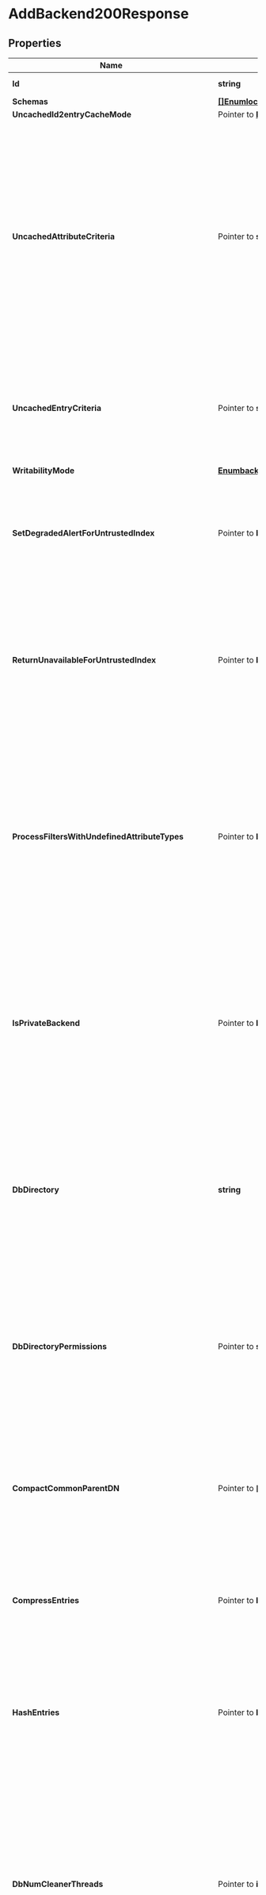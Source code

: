 # AddBackend200Response

## Properties

Name | Type | Description | Notes
------------ | ------------- | ------------- | -------------
**Id** | **string** | Name of the Backend | 
**Schemas** | [**[]EnumlocalDbBackendSchemaUrn**](EnumlocalDbBackendSchemaUrn.md) |  | 
**UncachedId2entryCacheMode** | Pointer to [**EnumbackendUncachedId2entryCacheModeProp**](EnumbackendUncachedId2entryCacheModeProp.md) |  | [optional] 
**UncachedAttributeCriteria** | Pointer to **string** | The criteria that will be used to identify attributes that should be written into the uncached-id2entry database rather than the id2entry database. This will only be used for entries in which the associated uncached-entry-criteria does not indicate that the entire entry should be uncached. | [optional] 
**UncachedEntryCriteria** | Pointer to **string** | The criteria that will be used to identify entries that should be written into the uncached-id2entry database rather than the id2entry database. | [optional] 
**WritabilityMode** | [**EnumbackendWritabilityModeProp**](EnumbackendWritabilityModeProp.md) |  | 
**SetDegradedAlertForUntrustedIndex** | Pointer to **bool** | Determines whether the Directory Server enters a DEGRADED state when this Local DB Backend has an index whose contents cannot be trusted. | [optional] 
**ReturnUnavailableForUntrustedIndex** | Pointer to **bool** | Determines whether the Directory Server returns UNAVAILABLE for any LDAP search operation in this Local DB Backend that would use an index whose contents cannot be trusted. | [optional] 
**ProcessFiltersWithUndefinedAttributeTypes** | Pointer to **bool** | Determines whether the Directory Server should continue filter processing for LDAP search operations in this Local DB Backend that includes a search filter with an attribute that is not defined in the schema. This will only apply if check-schema is enabled in the global configuration. | [optional] 
**IsPrivateBackend** | Pointer to **bool** | Indicates whether this backend should be considered a private backend in the server. Private backends are meant for storing server-internal information and should not be used for user or application data. | [optional] 
**DbDirectory** | **string** | Specifies the path to the filesystem directory that is used to hold the Berkeley DB Java Edition database files containing the data for this backend. The files for this backend are stored in a sub-directory named after the backend-id. | 
**DbDirectoryPermissions** | Pointer to **string** | Specifies the permissions that should be applied to the directory containing the backend database files and to directories and files created during backup or LDIF export of the backend. | [optional] 
**CompactCommonParentDN** | Pointer to **[]string** | Provides a DN of an entry that may be the parent for a large number of entries in the backend. This may be used to help increase the space efficiency when encoding entries for storage. | [optional] 
**CompressEntries** | Pointer to **bool** | Indicates whether the backend should attempt to compress entries before storing them in the database. | [optional] 
**HashEntries** | Pointer to **bool** | Indicates whether to calculate and store a message digest of the entry contents along with the entry data, in order to provide a means of verifying the integrity of the entry data. | [optional] 
**DbNumCleanerThreads** | Pointer to **int32** | Specifies the number of threads that the backend should maintain to keep the database log files at or near the desired utilization. A value of zero indicates that the number of cleaner threads should be automatically configured based on the number of available CPUs. | [optional] 
**DbCleanerMinUtilization** | Pointer to **int32** | Specifies the minimum percentage of \&quot;live\&quot; data that the database cleaner attempts to keep in database log files. | [optional] 
**DbEvictorCriticalPercentage** | Pointer to **int32** | Specifies the percentage over the configured maximum that the database cache is allowed to grow. It is recommended to set this value slightly above zero when the database is too large to fully cache in memory. In this case, a dedicated background evictor thread is used to perform evictions once the cache fills up reducing the possibility that server threads are blocked. | [optional] 
**DbCheckpointerWakeupInterval** | Pointer to **string** | Specifies the maximum length of time that should pass between checkpoints. | [optional] 
**DbBackgroundSyncInterval** | Pointer to **string** | Specifies the interval to use when performing background synchronous writes in the database environment in order to smooth overall write performance and increase data durability. A value of \&quot;0 s\&quot; will disable background synchronous writes. | [optional] 
**DbUseThreadLocalHandles** | Pointer to **bool** | Indicates whether to use thread-local database handles to reduce contention in the backend. | [optional] 
**DbLogFileMax** | Pointer to **string** | Specifies the maximum size for a database log file. | [optional] 
**DbLoggingLevel** | Pointer to **string** | Specifies the log level that should be used by the database when it is writing information into the je.info file. | [optional] 
**JeProperty** | Pointer to **[]string** | Specifies the database and environment properties for the Berkeley DB Java Edition database serving the data for this backend. | [optional] 
**DbCachePercent** | Pointer to **int32** | Specifies the percentage of JVM memory to allocate to the database cache. | [optional] 
**DefaultCacheMode** | Pointer to [**EnumbackendDefaultCacheModeProp**](EnumbackendDefaultCacheModeProp.md) |  | [optional] 
**Id2entryCacheMode** | Pointer to [**EnumbackendId2entryCacheModeProp**](EnumbackendId2entryCacheModeProp.md) |  | [optional] 
**Dn2idCacheMode** | Pointer to [**EnumbackendDn2idCacheModeProp**](EnumbackendDn2idCacheModeProp.md) |  | [optional] 
**Id2childrenCacheMode** | Pointer to [**EnumbackendId2childrenCacheModeProp**](EnumbackendId2childrenCacheModeProp.md) |  | [optional] 
**Id2subtreeCacheMode** | Pointer to [**EnumbackendId2subtreeCacheModeProp**](EnumbackendId2subtreeCacheModeProp.md) |  | [optional] 
**Dn2uriCacheMode** | Pointer to [**EnumbackendDn2uriCacheModeProp**](EnumbackendDn2uriCacheModeProp.md) |  | [optional] 
**PrimeMethod** | Pointer to [**[]EnumbackendPrimeMethodProp**](EnumbackendPrimeMethodProp.md) | Specifies the method that should be used to prime caches with data for this backend. | [optional] 
**PrimeThreadCount** | Pointer to **int32** | Specifies the number of threads to use when priming. At present, this applies only to the preload and cursor-across-indexes prime methods. | [optional] 
**PrimeTimeLimit** | Pointer to **string** | Specifies the maximum length of time that the backend prime should be allowed to run. A duration of zero seconds indicates that there should not be a time limit. | [optional] 
**PrimeAllIndexes** | Pointer to **bool** | Indicates whether to prime all indexes associated with this backend, or to only prime the specified set of indexes (as configured with the system-index-to-prime property for the system indexes, and the prime-index property in the attribute index definition for attribute indexes). | [optional] 
**SystemIndexToPrime** | Pointer to [**[]EnumbackendSystemIndexToPrimeProp**](EnumbackendSystemIndexToPrimeProp.md) | Specifies which system index(es) should be primed when the backend is initialized. | [optional] 
**SystemIndexToPrimeInternalNodesOnly** | Pointer to [**[]EnumbackendSystemIndexToPrimeInternalNodesOnlyProp**](EnumbackendSystemIndexToPrimeInternalNodesOnlyProp.md) | Specifies the system index(es) for which internal database nodes only (i.e., the database keys but not values) should be primed when the backend is initialized. | [optional] 
**BackgroundPrime** | Pointer to **bool** | Indicates whether to attempt to perform the prime using a background thread if possible. If background priming is enabled, then the Directory Server may be allowed to accept client connections and process requests while the prime is in progress. | [optional] 
**IndexEntryLimit** | Pointer to **int32** | Specifies the maximum number of entries that are allowed to match a given index key before that particular index key is no longer maintained. | [optional] 
**CompositeIndexEntryLimit** | Pointer to **int32** | Specifies the maximum number of entries that are allowed to match a given composite index key before that particular composite index key is no longer maintained. | [optional] 
**Id2childrenIndexEntryLimit** | Pointer to **int32** | Specifies the maximum number of entry IDs to maintain for each entry in the id2children system index (which keeps track of the immediate children for an entry, to assist in otherwise unindexed searches with a single-level scope). A value of 0 means there is no limit, however this could have a big impact on database size on disk and on server performance. | [optional] 
**Id2subtreeIndexEntryLimit** | Pointer to **int32** | Specifies the maximum number of entry IDs to maintain for each entry in the id2subtree system index (which keeps track of all descendants below an entry, to assist in otherwise unindexed searches with a whole-subtree or subordinate subtree scope). A value of 0 means there is no limit, however this could have a big impact on database size on disk and on server performance. | [optional] 
**ImportTempDirectory** | **string** | Specifies the location of the directory that is used to hold temporary information during the index post-processing phase of an LDIF import. | 
**ImportThreadCount** | Pointer to **int32** | Specifies the number of threads to use for concurrent processing during an LDIF import. | [optional] 
**ExportThreadCount** | Pointer to **int32** | Specifies the number of threads to use for concurrently retrieving and encoding entries during an LDIF export. | [optional] 
**DbImportCachePercent** | Pointer to **int32** | The percentage of JVM memory to allocate to the database cache during import operations. | [optional] 
**DbTxnWriteNoSync** | Pointer to **bool** | Indicates whether the database should synchronously flush data as it is written to disk. | [optional] 
**DeadlockRetryLimit** | Pointer to **int32** | Specifies the number of times that the server should retry an attempted operation in the backend if a deadlock results from two concurrent requests that interfere with each other in a conflicting manner. | [optional] 
**ExternalTxnDefaultBackendLockBehavior** | Pointer to [**EnumbackendExternalTxnDefaultBackendLockBehaviorProp**](EnumbackendExternalTxnDefaultBackendLockBehaviorProp.md) |  | [optional] 
**SingleWriterLockBehavior** | Pointer to [**EnumbackendSingleWriterLockBehaviorProp**](EnumbackendSingleWriterLockBehaviorProp.md) |  | [optional] 
**SubtreeDeleteSizeLimit** | Pointer to **int32** | Specifies the maximum number of entries that may be deleted from the backend when using the subtree delete control. | [optional] 
**NumRecentChanges** | Pointer to **int32** | Specifies the number of recent LDAP entry changes per replica for which the backend keeps a record to allow replication to recover in the event that the server is abruptly terminated. Increasing this value can lead to an increased peak server modification rate as well as increased replication throughput. | [optional] 
**OfflineProcessDatabaseOpenTimeout** | Pointer to **string** | Specifies a timeout duration which will be used for opening the database environment by an offline process, such as export-ldif. | [optional] 
**BackendID** | **string** | Specifies a name to identify the associated backend. | 
**Description** | Pointer to **string** | A description for this Backend | [optional] 
**Enabled** | **bool** | Indicates whether the backend is enabled in the server. | 
**BaseDN** | **[]string** | Specifies the base DN(s) for the data that the backend handles. | 
**SetDegradedAlertWhenDisabled** | Pointer to **bool** | Determines whether the Directory Server enters a DEGRADED state (and sends a corresponding alert) when this Backend is disabled. | [optional] 
**ReturnUnavailableWhenDisabled** | Pointer to **bool** | Determines whether any LDAP operation that would use this Backend is to return UNAVAILABLE when this Backend is disabled. | [optional] 
**NotificationManager** | Pointer to **string** | Specifies a notification manager for changes resulting from operations processed through this Backend | [optional] 
**Meta** | Pointer to [**MetaMeta**](MetaMeta.md) |  | [optional] 
**Urnpingidentityschemasconfigurationmessages20** | Pointer to [**MetaUrnPingidentitySchemasConfigurationMessages20**](MetaUrnPingidentitySchemasConfigurationMessages20.md) |  | [optional] 

## Methods

### NewAddBackend200Response

`func NewAddBackend200Response(id string, schemas []EnumlocalDbBackendSchemaUrn, writabilityMode EnumbackendWritabilityModeProp, dbDirectory string, importTempDirectory string, backendID string, enabled bool, baseDN []string, ) *AddBackend200Response`

NewAddBackend200Response instantiates a new AddBackend200Response object
This constructor will assign default values to properties that have it defined,
and makes sure properties required by API are set, but the set of arguments
will change when the set of required properties is changed

### NewAddBackend200ResponseWithDefaults

`func NewAddBackend200ResponseWithDefaults() *AddBackend200Response`

NewAddBackend200ResponseWithDefaults instantiates a new AddBackend200Response object
This constructor will only assign default values to properties that have it defined,
but it doesn't guarantee that properties required by API are set

### GetId

`func (o *AddBackend200Response) GetId() string`

GetId returns the Id field if non-nil, zero value otherwise.

### GetIdOk

`func (o *AddBackend200Response) GetIdOk() (*string, bool)`

GetIdOk returns a tuple with the Id field if it's non-nil, zero value otherwise
and a boolean to check if the value has been set.

### SetId

`func (o *AddBackend200Response) SetId(v string)`

SetId sets Id field to given value.


### GetSchemas

`func (o *AddBackend200Response) GetSchemas() []EnumlocalDbBackendSchemaUrn`

GetSchemas returns the Schemas field if non-nil, zero value otherwise.

### GetSchemasOk

`func (o *AddBackend200Response) GetSchemasOk() (*[]EnumlocalDbBackendSchemaUrn, bool)`

GetSchemasOk returns a tuple with the Schemas field if it's non-nil, zero value otherwise
and a boolean to check if the value has been set.

### SetSchemas

`func (o *AddBackend200Response) SetSchemas(v []EnumlocalDbBackendSchemaUrn)`

SetSchemas sets Schemas field to given value.


### GetUncachedId2entryCacheMode

`func (o *AddBackend200Response) GetUncachedId2entryCacheMode() EnumbackendUncachedId2entryCacheModeProp`

GetUncachedId2entryCacheMode returns the UncachedId2entryCacheMode field if non-nil, zero value otherwise.

### GetUncachedId2entryCacheModeOk

`func (o *AddBackend200Response) GetUncachedId2entryCacheModeOk() (*EnumbackendUncachedId2entryCacheModeProp, bool)`

GetUncachedId2entryCacheModeOk returns a tuple with the UncachedId2entryCacheMode field if it's non-nil, zero value otherwise
and a boolean to check if the value has been set.

### SetUncachedId2entryCacheMode

`func (o *AddBackend200Response) SetUncachedId2entryCacheMode(v EnumbackendUncachedId2entryCacheModeProp)`

SetUncachedId2entryCacheMode sets UncachedId2entryCacheMode field to given value.

### HasUncachedId2entryCacheMode

`func (o *AddBackend200Response) HasUncachedId2entryCacheMode() bool`

HasUncachedId2entryCacheMode returns a boolean if a field has been set.

### GetUncachedAttributeCriteria

`func (o *AddBackend200Response) GetUncachedAttributeCriteria() string`

GetUncachedAttributeCriteria returns the UncachedAttributeCriteria field if non-nil, zero value otherwise.

### GetUncachedAttributeCriteriaOk

`func (o *AddBackend200Response) GetUncachedAttributeCriteriaOk() (*string, bool)`

GetUncachedAttributeCriteriaOk returns a tuple with the UncachedAttributeCriteria field if it's non-nil, zero value otherwise
and a boolean to check if the value has been set.

### SetUncachedAttributeCriteria

`func (o *AddBackend200Response) SetUncachedAttributeCriteria(v string)`

SetUncachedAttributeCriteria sets UncachedAttributeCriteria field to given value.

### HasUncachedAttributeCriteria

`func (o *AddBackend200Response) HasUncachedAttributeCriteria() bool`

HasUncachedAttributeCriteria returns a boolean if a field has been set.

### GetUncachedEntryCriteria

`func (o *AddBackend200Response) GetUncachedEntryCriteria() string`

GetUncachedEntryCriteria returns the UncachedEntryCriteria field if non-nil, zero value otherwise.

### GetUncachedEntryCriteriaOk

`func (o *AddBackend200Response) GetUncachedEntryCriteriaOk() (*string, bool)`

GetUncachedEntryCriteriaOk returns a tuple with the UncachedEntryCriteria field if it's non-nil, zero value otherwise
and a boolean to check if the value has been set.

### SetUncachedEntryCriteria

`func (o *AddBackend200Response) SetUncachedEntryCriteria(v string)`

SetUncachedEntryCriteria sets UncachedEntryCriteria field to given value.

### HasUncachedEntryCriteria

`func (o *AddBackend200Response) HasUncachedEntryCriteria() bool`

HasUncachedEntryCriteria returns a boolean if a field has been set.

### GetWritabilityMode

`func (o *AddBackend200Response) GetWritabilityMode() EnumbackendWritabilityModeProp`

GetWritabilityMode returns the WritabilityMode field if non-nil, zero value otherwise.

### GetWritabilityModeOk

`func (o *AddBackend200Response) GetWritabilityModeOk() (*EnumbackendWritabilityModeProp, bool)`

GetWritabilityModeOk returns a tuple with the WritabilityMode field if it's non-nil, zero value otherwise
and a boolean to check if the value has been set.

### SetWritabilityMode

`func (o *AddBackend200Response) SetWritabilityMode(v EnumbackendWritabilityModeProp)`

SetWritabilityMode sets WritabilityMode field to given value.


### GetSetDegradedAlertForUntrustedIndex

`func (o *AddBackend200Response) GetSetDegradedAlertForUntrustedIndex() bool`

GetSetDegradedAlertForUntrustedIndex returns the SetDegradedAlertForUntrustedIndex field if non-nil, zero value otherwise.

### GetSetDegradedAlertForUntrustedIndexOk

`func (o *AddBackend200Response) GetSetDegradedAlertForUntrustedIndexOk() (*bool, bool)`

GetSetDegradedAlertForUntrustedIndexOk returns a tuple with the SetDegradedAlertForUntrustedIndex field if it's non-nil, zero value otherwise
and a boolean to check if the value has been set.

### SetSetDegradedAlertForUntrustedIndex

`func (o *AddBackend200Response) SetSetDegradedAlertForUntrustedIndex(v bool)`

SetSetDegradedAlertForUntrustedIndex sets SetDegradedAlertForUntrustedIndex field to given value.

### HasSetDegradedAlertForUntrustedIndex

`func (o *AddBackend200Response) HasSetDegradedAlertForUntrustedIndex() bool`

HasSetDegradedAlertForUntrustedIndex returns a boolean if a field has been set.

### GetReturnUnavailableForUntrustedIndex

`func (o *AddBackend200Response) GetReturnUnavailableForUntrustedIndex() bool`

GetReturnUnavailableForUntrustedIndex returns the ReturnUnavailableForUntrustedIndex field if non-nil, zero value otherwise.

### GetReturnUnavailableForUntrustedIndexOk

`func (o *AddBackend200Response) GetReturnUnavailableForUntrustedIndexOk() (*bool, bool)`

GetReturnUnavailableForUntrustedIndexOk returns a tuple with the ReturnUnavailableForUntrustedIndex field if it's non-nil, zero value otherwise
and a boolean to check if the value has been set.

### SetReturnUnavailableForUntrustedIndex

`func (o *AddBackend200Response) SetReturnUnavailableForUntrustedIndex(v bool)`

SetReturnUnavailableForUntrustedIndex sets ReturnUnavailableForUntrustedIndex field to given value.

### HasReturnUnavailableForUntrustedIndex

`func (o *AddBackend200Response) HasReturnUnavailableForUntrustedIndex() bool`

HasReturnUnavailableForUntrustedIndex returns a boolean if a field has been set.

### GetProcessFiltersWithUndefinedAttributeTypes

`func (o *AddBackend200Response) GetProcessFiltersWithUndefinedAttributeTypes() bool`

GetProcessFiltersWithUndefinedAttributeTypes returns the ProcessFiltersWithUndefinedAttributeTypes field if non-nil, zero value otherwise.

### GetProcessFiltersWithUndefinedAttributeTypesOk

`func (o *AddBackend200Response) GetProcessFiltersWithUndefinedAttributeTypesOk() (*bool, bool)`

GetProcessFiltersWithUndefinedAttributeTypesOk returns a tuple with the ProcessFiltersWithUndefinedAttributeTypes field if it's non-nil, zero value otherwise
and a boolean to check if the value has been set.

### SetProcessFiltersWithUndefinedAttributeTypes

`func (o *AddBackend200Response) SetProcessFiltersWithUndefinedAttributeTypes(v bool)`

SetProcessFiltersWithUndefinedAttributeTypes sets ProcessFiltersWithUndefinedAttributeTypes field to given value.

### HasProcessFiltersWithUndefinedAttributeTypes

`func (o *AddBackend200Response) HasProcessFiltersWithUndefinedAttributeTypes() bool`

HasProcessFiltersWithUndefinedAttributeTypes returns a boolean if a field has been set.

### GetIsPrivateBackend

`func (o *AddBackend200Response) GetIsPrivateBackend() bool`

GetIsPrivateBackend returns the IsPrivateBackend field if non-nil, zero value otherwise.

### GetIsPrivateBackendOk

`func (o *AddBackend200Response) GetIsPrivateBackendOk() (*bool, bool)`

GetIsPrivateBackendOk returns a tuple with the IsPrivateBackend field if it's non-nil, zero value otherwise
and a boolean to check if the value has been set.

### SetIsPrivateBackend

`func (o *AddBackend200Response) SetIsPrivateBackend(v bool)`

SetIsPrivateBackend sets IsPrivateBackend field to given value.

### HasIsPrivateBackend

`func (o *AddBackend200Response) HasIsPrivateBackend() bool`

HasIsPrivateBackend returns a boolean if a field has been set.

### GetDbDirectory

`func (o *AddBackend200Response) GetDbDirectory() string`

GetDbDirectory returns the DbDirectory field if non-nil, zero value otherwise.

### GetDbDirectoryOk

`func (o *AddBackend200Response) GetDbDirectoryOk() (*string, bool)`

GetDbDirectoryOk returns a tuple with the DbDirectory field if it's non-nil, zero value otherwise
and a boolean to check if the value has been set.

### SetDbDirectory

`func (o *AddBackend200Response) SetDbDirectory(v string)`

SetDbDirectory sets DbDirectory field to given value.


### GetDbDirectoryPermissions

`func (o *AddBackend200Response) GetDbDirectoryPermissions() string`

GetDbDirectoryPermissions returns the DbDirectoryPermissions field if non-nil, zero value otherwise.

### GetDbDirectoryPermissionsOk

`func (o *AddBackend200Response) GetDbDirectoryPermissionsOk() (*string, bool)`

GetDbDirectoryPermissionsOk returns a tuple with the DbDirectoryPermissions field if it's non-nil, zero value otherwise
and a boolean to check if the value has been set.

### SetDbDirectoryPermissions

`func (o *AddBackend200Response) SetDbDirectoryPermissions(v string)`

SetDbDirectoryPermissions sets DbDirectoryPermissions field to given value.

### HasDbDirectoryPermissions

`func (o *AddBackend200Response) HasDbDirectoryPermissions() bool`

HasDbDirectoryPermissions returns a boolean if a field has been set.

### GetCompactCommonParentDN

`func (o *AddBackend200Response) GetCompactCommonParentDN() []string`

GetCompactCommonParentDN returns the CompactCommonParentDN field if non-nil, zero value otherwise.

### GetCompactCommonParentDNOk

`func (o *AddBackend200Response) GetCompactCommonParentDNOk() (*[]string, bool)`

GetCompactCommonParentDNOk returns a tuple with the CompactCommonParentDN field if it's non-nil, zero value otherwise
and a boolean to check if the value has been set.

### SetCompactCommonParentDN

`func (o *AddBackend200Response) SetCompactCommonParentDN(v []string)`

SetCompactCommonParentDN sets CompactCommonParentDN field to given value.

### HasCompactCommonParentDN

`func (o *AddBackend200Response) HasCompactCommonParentDN() bool`

HasCompactCommonParentDN returns a boolean if a field has been set.

### GetCompressEntries

`func (o *AddBackend200Response) GetCompressEntries() bool`

GetCompressEntries returns the CompressEntries field if non-nil, zero value otherwise.

### GetCompressEntriesOk

`func (o *AddBackend200Response) GetCompressEntriesOk() (*bool, bool)`

GetCompressEntriesOk returns a tuple with the CompressEntries field if it's non-nil, zero value otherwise
and a boolean to check if the value has been set.

### SetCompressEntries

`func (o *AddBackend200Response) SetCompressEntries(v bool)`

SetCompressEntries sets CompressEntries field to given value.

### HasCompressEntries

`func (o *AddBackend200Response) HasCompressEntries() bool`

HasCompressEntries returns a boolean if a field has been set.

### GetHashEntries

`func (o *AddBackend200Response) GetHashEntries() bool`

GetHashEntries returns the HashEntries field if non-nil, zero value otherwise.

### GetHashEntriesOk

`func (o *AddBackend200Response) GetHashEntriesOk() (*bool, bool)`

GetHashEntriesOk returns a tuple with the HashEntries field if it's non-nil, zero value otherwise
and a boolean to check if the value has been set.

### SetHashEntries

`func (o *AddBackend200Response) SetHashEntries(v bool)`

SetHashEntries sets HashEntries field to given value.

### HasHashEntries

`func (o *AddBackend200Response) HasHashEntries() bool`

HasHashEntries returns a boolean if a field has been set.

### GetDbNumCleanerThreads

`func (o *AddBackend200Response) GetDbNumCleanerThreads() int32`

GetDbNumCleanerThreads returns the DbNumCleanerThreads field if non-nil, zero value otherwise.

### GetDbNumCleanerThreadsOk

`func (o *AddBackend200Response) GetDbNumCleanerThreadsOk() (*int32, bool)`

GetDbNumCleanerThreadsOk returns a tuple with the DbNumCleanerThreads field if it's non-nil, zero value otherwise
and a boolean to check if the value has been set.

### SetDbNumCleanerThreads

`func (o *AddBackend200Response) SetDbNumCleanerThreads(v int32)`

SetDbNumCleanerThreads sets DbNumCleanerThreads field to given value.

### HasDbNumCleanerThreads

`func (o *AddBackend200Response) HasDbNumCleanerThreads() bool`

HasDbNumCleanerThreads returns a boolean if a field has been set.

### GetDbCleanerMinUtilization

`func (o *AddBackend200Response) GetDbCleanerMinUtilization() int32`

GetDbCleanerMinUtilization returns the DbCleanerMinUtilization field if non-nil, zero value otherwise.

### GetDbCleanerMinUtilizationOk

`func (o *AddBackend200Response) GetDbCleanerMinUtilizationOk() (*int32, bool)`

GetDbCleanerMinUtilizationOk returns a tuple with the DbCleanerMinUtilization field if it's non-nil, zero value otherwise
and a boolean to check if the value has been set.

### SetDbCleanerMinUtilization

`func (o *AddBackend200Response) SetDbCleanerMinUtilization(v int32)`

SetDbCleanerMinUtilization sets DbCleanerMinUtilization field to given value.

### HasDbCleanerMinUtilization

`func (o *AddBackend200Response) HasDbCleanerMinUtilization() bool`

HasDbCleanerMinUtilization returns a boolean if a field has been set.

### GetDbEvictorCriticalPercentage

`func (o *AddBackend200Response) GetDbEvictorCriticalPercentage() int32`

GetDbEvictorCriticalPercentage returns the DbEvictorCriticalPercentage field if non-nil, zero value otherwise.

### GetDbEvictorCriticalPercentageOk

`func (o *AddBackend200Response) GetDbEvictorCriticalPercentageOk() (*int32, bool)`

GetDbEvictorCriticalPercentageOk returns a tuple with the DbEvictorCriticalPercentage field if it's non-nil, zero value otherwise
and a boolean to check if the value has been set.

### SetDbEvictorCriticalPercentage

`func (o *AddBackend200Response) SetDbEvictorCriticalPercentage(v int32)`

SetDbEvictorCriticalPercentage sets DbEvictorCriticalPercentage field to given value.

### HasDbEvictorCriticalPercentage

`func (o *AddBackend200Response) HasDbEvictorCriticalPercentage() bool`

HasDbEvictorCriticalPercentage returns a boolean if a field has been set.

### GetDbCheckpointerWakeupInterval

`func (o *AddBackend200Response) GetDbCheckpointerWakeupInterval() string`

GetDbCheckpointerWakeupInterval returns the DbCheckpointerWakeupInterval field if non-nil, zero value otherwise.

### GetDbCheckpointerWakeupIntervalOk

`func (o *AddBackend200Response) GetDbCheckpointerWakeupIntervalOk() (*string, bool)`

GetDbCheckpointerWakeupIntervalOk returns a tuple with the DbCheckpointerWakeupInterval field if it's non-nil, zero value otherwise
and a boolean to check if the value has been set.

### SetDbCheckpointerWakeupInterval

`func (o *AddBackend200Response) SetDbCheckpointerWakeupInterval(v string)`

SetDbCheckpointerWakeupInterval sets DbCheckpointerWakeupInterval field to given value.

### HasDbCheckpointerWakeupInterval

`func (o *AddBackend200Response) HasDbCheckpointerWakeupInterval() bool`

HasDbCheckpointerWakeupInterval returns a boolean if a field has been set.

### GetDbBackgroundSyncInterval

`func (o *AddBackend200Response) GetDbBackgroundSyncInterval() string`

GetDbBackgroundSyncInterval returns the DbBackgroundSyncInterval field if non-nil, zero value otherwise.

### GetDbBackgroundSyncIntervalOk

`func (o *AddBackend200Response) GetDbBackgroundSyncIntervalOk() (*string, bool)`

GetDbBackgroundSyncIntervalOk returns a tuple with the DbBackgroundSyncInterval field if it's non-nil, zero value otherwise
and a boolean to check if the value has been set.

### SetDbBackgroundSyncInterval

`func (o *AddBackend200Response) SetDbBackgroundSyncInterval(v string)`

SetDbBackgroundSyncInterval sets DbBackgroundSyncInterval field to given value.

### HasDbBackgroundSyncInterval

`func (o *AddBackend200Response) HasDbBackgroundSyncInterval() bool`

HasDbBackgroundSyncInterval returns a boolean if a field has been set.

### GetDbUseThreadLocalHandles

`func (o *AddBackend200Response) GetDbUseThreadLocalHandles() bool`

GetDbUseThreadLocalHandles returns the DbUseThreadLocalHandles field if non-nil, zero value otherwise.

### GetDbUseThreadLocalHandlesOk

`func (o *AddBackend200Response) GetDbUseThreadLocalHandlesOk() (*bool, bool)`

GetDbUseThreadLocalHandlesOk returns a tuple with the DbUseThreadLocalHandles field if it's non-nil, zero value otherwise
and a boolean to check if the value has been set.

### SetDbUseThreadLocalHandles

`func (o *AddBackend200Response) SetDbUseThreadLocalHandles(v bool)`

SetDbUseThreadLocalHandles sets DbUseThreadLocalHandles field to given value.

### HasDbUseThreadLocalHandles

`func (o *AddBackend200Response) HasDbUseThreadLocalHandles() bool`

HasDbUseThreadLocalHandles returns a boolean if a field has been set.

### GetDbLogFileMax

`func (o *AddBackend200Response) GetDbLogFileMax() string`

GetDbLogFileMax returns the DbLogFileMax field if non-nil, zero value otherwise.

### GetDbLogFileMaxOk

`func (o *AddBackend200Response) GetDbLogFileMaxOk() (*string, bool)`

GetDbLogFileMaxOk returns a tuple with the DbLogFileMax field if it's non-nil, zero value otherwise
and a boolean to check if the value has been set.

### SetDbLogFileMax

`func (o *AddBackend200Response) SetDbLogFileMax(v string)`

SetDbLogFileMax sets DbLogFileMax field to given value.

### HasDbLogFileMax

`func (o *AddBackend200Response) HasDbLogFileMax() bool`

HasDbLogFileMax returns a boolean if a field has been set.

### GetDbLoggingLevel

`func (o *AddBackend200Response) GetDbLoggingLevel() string`

GetDbLoggingLevel returns the DbLoggingLevel field if non-nil, zero value otherwise.

### GetDbLoggingLevelOk

`func (o *AddBackend200Response) GetDbLoggingLevelOk() (*string, bool)`

GetDbLoggingLevelOk returns a tuple with the DbLoggingLevel field if it's non-nil, zero value otherwise
and a boolean to check if the value has been set.

### SetDbLoggingLevel

`func (o *AddBackend200Response) SetDbLoggingLevel(v string)`

SetDbLoggingLevel sets DbLoggingLevel field to given value.

### HasDbLoggingLevel

`func (o *AddBackend200Response) HasDbLoggingLevel() bool`

HasDbLoggingLevel returns a boolean if a field has been set.

### GetJeProperty

`func (o *AddBackend200Response) GetJeProperty() []string`

GetJeProperty returns the JeProperty field if non-nil, zero value otherwise.

### GetJePropertyOk

`func (o *AddBackend200Response) GetJePropertyOk() (*[]string, bool)`

GetJePropertyOk returns a tuple with the JeProperty field if it's non-nil, zero value otherwise
and a boolean to check if the value has been set.

### SetJeProperty

`func (o *AddBackend200Response) SetJeProperty(v []string)`

SetJeProperty sets JeProperty field to given value.

### HasJeProperty

`func (o *AddBackend200Response) HasJeProperty() bool`

HasJeProperty returns a boolean if a field has been set.

### GetDbCachePercent

`func (o *AddBackend200Response) GetDbCachePercent() int32`

GetDbCachePercent returns the DbCachePercent field if non-nil, zero value otherwise.

### GetDbCachePercentOk

`func (o *AddBackend200Response) GetDbCachePercentOk() (*int32, bool)`

GetDbCachePercentOk returns a tuple with the DbCachePercent field if it's non-nil, zero value otherwise
and a boolean to check if the value has been set.

### SetDbCachePercent

`func (o *AddBackend200Response) SetDbCachePercent(v int32)`

SetDbCachePercent sets DbCachePercent field to given value.

### HasDbCachePercent

`func (o *AddBackend200Response) HasDbCachePercent() bool`

HasDbCachePercent returns a boolean if a field has been set.

### GetDefaultCacheMode

`func (o *AddBackend200Response) GetDefaultCacheMode() EnumbackendDefaultCacheModeProp`

GetDefaultCacheMode returns the DefaultCacheMode field if non-nil, zero value otherwise.

### GetDefaultCacheModeOk

`func (o *AddBackend200Response) GetDefaultCacheModeOk() (*EnumbackendDefaultCacheModeProp, bool)`

GetDefaultCacheModeOk returns a tuple with the DefaultCacheMode field if it's non-nil, zero value otherwise
and a boolean to check if the value has been set.

### SetDefaultCacheMode

`func (o *AddBackend200Response) SetDefaultCacheMode(v EnumbackendDefaultCacheModeProp)`

SetDefaultCacheMode sets DefaultCacheMode field to given value.

### HasDefaultCacheMode

`func (o *AddBackend200Response) HasDefaultCacheMode() bool`

HasDefaultCacheMode returns a boolean if a field has been set.

### GetId2entryCacheMode

`func (o *AddBackend200Response) GetId2entryCacheMode() EnumbackendId2entryCacheModeProp`

GetId2entryCacheMode returns the Id2entryCacheMode field if non-nil, zero value otherwise.

### GetId2entryCacheModeOk

`func (o *AddBackend200Response) GetId2entryCacheModeOk() (*EnumbackendId2entryCacheModeProp, bool)`

GetId2entryCacheModeOk returns a tuple with the Id2entryCacheMode field if it's non-nil, zero value otherwise
and a boolean to check if the value has been set.

### SetId2entryCacheMode

`func (o *AddBackend200Response) SetId2entryCacheMode(v EnumbackendId2entryCacheModeProp)`

SetId2entryCacheMode sets Id2entryCacheMode field to given value.

### HasId2entryCacheMode

`func (o *AddBackend200Response) HasId2entryCacheMode() bool`

HasId2entryCacheMode returns a boolean if a field has been set.

### GetDn2idCacheMode

`func (o *AddBackend200Response) GetDn2idCacheMode() EnumbackendDn2idCacheModeProp`

GetDn2idCacheMode returns the Dn2idCacheMode field if non-nil, zero value otherwise.

### GetDn2idCacheModeOk

`func (o *AddBackend200Response) GetDn2idCacheModeOk() (*EnumbackendDn2idCacheModeProp, bool)`

GetDn2idCacheModeOk returns a tuple with the Dn2idCacheMode field if it's non-nil, zero value otherwise
and a boolean to check if the value has been set.

### SetDn2idCacheMode

`func (o *AddBackend200Response) SetDn2idCacheMode(v EnumbackendDn2idCacheModeProp)`

SetDn2idCacheMode sets Dn2idCacheMode field to given value.

### HasDn2idCacheMode

`func (o *AddBackend200Response) HasDn2idCacheMode() bool`

HasDn2idCacheMode returns a boolean if a field has been set.

### GetId2childrenCacheMode

`func (o *AddBackend200Response) GetId2childrenCacheMode() EnumbackendId2childrenCacheModeProp`

GetId2childrenCacheMode returns the Id2childrenCacheMode field if non-nil, zero value otherwise.

### GetId2childrenCacheModeOk

`func (o *AddBackend200Response) GetId2childrenCacheModeOk() (*EnumbackendId2childrenCacheModeProp, bool)`

GetId2childrenCacheModeOk returns a tuple with the Id2childrenCacheMode field if it's non-nil, zero value otherwise
and a boolean to check if the value has been set.

### SetId2childrenCacheMode

`func (o *AddBackend200Response) SetId2childrenCacheMode(v EnumbackendId2childrenCacheModeProp)`

SetId2childrenCacheMode sets Id2childrenCacheMode field to given value.

### HasId2childrenCacheMode

`func (o *AddBackend200Response) HasId2childrenCacheMode() bool`

HasId2childrenCacheMode returns a boolean if a field has been set.

### GetId2subtreeCacheMode

`func (o *AddBackend200Response) GetId2subtreeCacheMode() EnumbackendId2subtreeCacheModeProp`

GetId2subtreeCacheMode returns the Id2subtreeCacheMode field if non-nil, zero value otherwise.

### GetId2subtreeCacheModeOk

`func (o *AddBackend200Response) GetId2subtreeCacheModeOk() (*EnumbackendId2subtreeCacheModeProp, bool)`

GetId2subtreeCacheModeOk returns a tuple with the Id2subtreeCacheMode field if it's non-nil, zero value otherwise
and a boolean to check if the value has been set.

### SetId2subtreeCacheMode

`func (o *AddBackend200Response) SetId2subtreeCacheMode(v EnumbackendId2subtreeCacheModeProp)`

SetId2subtreeCacheMode sets Id2subtreeCacheMode field to given value.

### HasId2subtreeCacheMode

`func (o *AddBackend200Response) HasId2subtreeCacheMode() bool`

HasId2subtreeCacheMode returns a boolean if a field has been set.

### GetDn2uriCacheMode

`func (o *AddBackend200Response) GetDn2uriCacheMode() EnumbackendDn2uriCacheModeProp`

GetDn2uriCacheMode returns the Dn2uriCacheMode field if non-nil, zero value otherwise.

### GetDn2uriCacheModeOk

`func (o *AddBackend200Response) GetDn2uriCacheModeOk() (*EnumbackendDn2uriCacheModeProp, bool)`

GetDn2uriCacheModeOk returns a tuple with the Dn2uriCacheMode field if it's non-nil, zero value otherwise
and a boolean to check if the value has been set.

### SetDn2uriCacheMode

`func (o *AddBackend200Response) SetDn2uriCacheMode(v EnumbackendDn2uriCacheModeProp)`

SetDn2uriCacheMode sets Dn2uriCacheMode field to given value.

### HasDn2uriCacheMode

`func (o *AddBackend200Response) HasDn2uriCacheMode() bool`

HasDn2uriCacheMode returns a boolean if a field has been set.

### GetPrimeMethod

`func (o *AddBackend200Response) GetPrimeMethod() []EnumbackendPrimeMethodProp`

GetPrimeMethod returns the PrimeMethod field if non-nil, zero value otherwise.

### GetPrimeMethodOk

`func (o *AddBackend200Response) GetPrimeMethodOk() (*[]EnumbackendPrimeMethodProp, bool)`

GetPrimeMethodOk returns a tuple with the PrimeMethod field if it's non-nil, zero value otherwise
and a boolean to check if the value has been set.

### SetPrimeMethod

`func (o *AddBackend200Response) SetPrimeMethod(v []EnumbackendPrimeMethodProp)`

SetPrimeMethod sets PrimeMethod field to given value.

### HasPrimeMethod

`func (o *AddBackend200Response) HasPrimeMethod() bool`

HasPrimeMethod returns a boolean if a field has been set.

### GetPrimeThreadCount

`func (o *AddBackend200Response) GetPrimeThreadCount() int32`

GetPrimeThreadCount returns the PrimeThreadCount field if non-nil, zero value otherwise.

### GetPrimeThreadCountOk

`func (o *AddBackend200Response) GetPrimeThreadCountOk() (*int32, bool)`

GetPrimeThreadCountOk returns a tuple with the PrimeThreadCount field if it's non-nil, zero value otherwise
and a boolean to check if the value has been set.

### SetPrimeThreadCount

`func (o *AddBackend200Response) SetPrimeThreadCount(v int32)`

SetPrimeThreadCount sets PrimeThreadCount field to given value.

### HasPrimeThreadCount

`func (o *AddBackend200Response) HasPrimeThreadCount() bool`

HasPrimeThreadCount returns a boolean if a field has been set.

### GetPrimeTimeLimit

`func (o *AddBackend200Response) GetPrimeTimeLimit() string`

GetPrimeTimeLimit returns the PrimeTimeLimit field if non-nil, zero value otherwise.

### GetPrimeTimeLimitOk

`func (o *AddBackend200Response) GetPrimeTimeLimitOk() (*string, bool)`

GetPrimeTimeLimitOk returns a tuple with the PrimeTimeLimit field if it's non-nil, zero value otherwise
and a boolean to check if the value has been set.

### SetPrimeTimeLimit

`func (o *AddBackend200Response) SetPrimeTimeLimit(v string)`

SetPrimeTimeLimit sets PrimeTimeLimit field to given value.

### HasPrimeTimeLimit

`func (o *AddBackend200Response) HasPrimeTimeLimit() bool`

HasPrimeTimeLimit returns a boolean if a field has been set.

### GetPrimeAllIndexes

`func (o *AddBackend200Response) GetPrimeAllIndexes() bool`

GetPrimeAllIndexes returns the PrimeAllIndexes field if non-nil, zero value otherwise.

### GetPrimeAllIndexesOk

`func (o *AddBackend200Response) GetPrimeAllIndexesOk() (*bool, bool)`

GetPrimeAllIndexesOk returns a tuple with the PrimeAllIndexes field if it's non-nil, zero value otherwise
and a boolean to check if the value has been set.

### SetPrimeAllIndexes

`func (o *AddBackend200Response) SetPrimeAllIndexes(v bool)`

SetPrimeAllIndexes sets PrimeAllIndexes field to given value.

### HasPrimeAllIndexes

`func (o *AddBackend200Response) HasPrimeAllIndexes() bool`

HasPrimeAllIndexes returns a boolean if a field has been set.

### GetSystemIndexToPrime

`func (o *AddBackend200Response) GetSystemIndexToPrime() []EnumbackendSystemIndexToPrimeProp`

GetSystemIndexToPrime returns the SystemIndexToPrime field if non-nil, zero value otherwise.

### GetSystemIndexToPrimeOk

`func (o *AddBackend200Response) GetSystemIndexToPrimeOk() (*[]EnumbackendSystemIndexToPrimeProp, bool)`

GetSystemIndexToPrimeOk returns a tuple with the SystemIndexToPrime field if it's non-nil, zero value otherwise
and a boolean to check if the value has been set.

### SetSystemIndexToPrime

`func (o *AddBackend200Response) SetSystemIndexToPrime(v []EnumbackendSystemIndexToPrimeProp)`

SetSystemIndexToPrime sets SystemIndexToPrime field to given value.

### HasSystemIndexToPrime

`func (o *AddBackend200Response) HasSystemIndexToPrime() bool`

HasSystemIndexToPrime returns a boolean if a field has been set.

### GetSystemIndexToPrimeInternalNodesOnly

`func (o *AddBackend200Response) GetSystemIndexToPrimeInternalNodesOnly() []EnumbackendSystemIndexToPrimeInternalNodesOnlyProp`

GetSystemIndexToPrimeInternalNodesOnly returns the SystemIndexToPrimeInternalNodesOnly field if non-nil, zero value otherwise.

### GetSystemIndexToPrimeInternalNodesOnlyOk

`func (o *AddBackend200Response) GetSystemIndexToPrimeInternalNodesOnlyOk() (*[]EnumbackendSystemIndexToPrimeInternalNodesOnlyProp, bool)`

GetSystemIndexToPrimeInternalNodesOnlyOk returns a tuple with the SystemIndexToPrimeInternalNodesOnly field if it's non-nil, zero value otherwise
and a boolean to check if the value has been set.

### SetSystemIndexToPrimeInternalNodesOnly

`func (o *AddBackend200Response) SetSystemIndexToPrimeInternalNodesOnly(v []EnumbackendSystemIndexToPrimeInternalNodesOnlyProp)`

SetSystemIndexToPrimeInternalNodesOnly sets SystemIndexToPrimeInternalNodesOnly field to given value.

### HasSystemIndexToPrimeInternalNodesOnly

`func (o *AddBackend200Response) HasSystemIndexToPrimeInternalNodesOnly() bool`

HasSystemIndexToPrimeInternalNodesOnly returns a boolean if a field has been set.

### GetBackgroundPrime

`func (o *AddBackend200Response) GetBackgroundPrime() bool`

GetBackgroundPrime returns the BackgroundPrime field if non-nil, zero value otherwise.

### GetBackgroundPrimeOk

`func (o *AddBackend200Response) GetBackgroundPrimeOk() (*bool, bool)`

GetBackgroundPrimeOk returns a tuple with the BackgroundPrime field if it's non-nil, zero value otherwise
and a boolean to check if the value has been set.

### SetBackgroundPrime

`func (o *AddBackend200Response) SetBackgroundPrime(v bool)`

SetBackgroundPrime sets BackgroundPrime field to given value.

### HasBackgroundPrime

`func (o *AddBackend200Response) HasBackgroundPrime() bool`

HasBackgroundPrime returns a boolean if a field has been set.

### GetIndexEntryLimit

`func (o *AddBackend200Response) GetIndexEntryLimit() int32`

GetIndexEntryLimit returns the IndexEntryLimit field if non-nil, zero value otherwise.

### GetIndexEntryLimitOk

`func (o *AddBackend200Response) GetIndexEntryLimitOk() (*int32, bool)`

GetIndexEntryLimitOk returns a tuple with the IndexEntryLimit field if it's non-nil, zero value otherwise
and a boolean to check if the value has been set.

### SetIndexEntryLimit

`func (o *AddBackend200Response) SetIndexEntryLimit(v int32)`

SetIndexEntryLimit sets IndexEntryLimit field to given value.

### HasIndexEntryLimit

`func (o *AddBackend200Response) HasIndexEntryLimit() bool`

HasIndexEntryLimit returns a boolean if a field has been set.

### GetCompositeIndexEntryLimit

`func (o *AddBackend200Response) GetCompositeIndexEntryLimit() int32`

GetCompositeIndexEntryLimit returns the CompositeIndexEntryLimit field if non-nil, zero value otherwise.

### GetCompositeIndexEntryLimitOk

`func (o *AddBackend200Response) GetCompositeIndexEntryLimitOk() (*int32, bool)`

GetCompositeIndexEntryLimitOk returns a tuple with the CompositeIndexEntryLimit field if it's non-nil, zero value otherwise
and a boolean to check if the value has been set.

### SetCompositeIndexEntryLimit

`func (o *AddBackend200Response) SetCompositeIndexEntryLimit(v int32)`

SetCompositeIndexEntryLimit sets CompositeIndexEntryLimit field to given value.

### HasCompositeIndexEntryLimit

`func (o *AddBackend200Response) HasCompositeIndexEntryLimit() bool`

HasCompositeIndexEntryLimit returns a boolean if a field has been set.

### GetId2childrenIndexEntryLimit

`func (o *AddBackend200Response) GetId2childrenIndexEntryLimit() int32`

GetId2childrenIndexEntryLimit returns the Id2childrenIndexEntryLimit field if non-nil, zero value otherwise.

### GetId2childrenIndexEntryLimitOk

`func (o *AddBackend200Response) GetId2childrenIndexEntryLimitOk() (*int32, bool)`

GetId2childrenIndexEntryLimitOk returns a tuple with the Id2childrenIndexEntryLimit field if it's non-nil, zero value otherwise
and a boolean to check if the value has been set.

### SetId2childrenIndexEntryLimit

`func (o *AddBackend200Response) SetId2childrenIndexEntryLimit(v int32)`

SetId2childrenIndexEntryLimit sets Id2childrenIndexEntryLimit field to given value.

### HasId2childrenIndexEntryLimit

`func (o *AddBackend200Response) HasId2childrenIndexEntryLimit() bool`

HasId2childrenIndexEntryLimit returns a boolean if a field has been set.

### GetId2subtreeIndexEntryLimit

`func (o *AddBackend200Response) GetId2subtreeIndexEntryLimit() int32`

GetId2subtreeIndexEntryLimit returns the Id2subtreeIndexEntryLimit field if non-nil, zero value otherwise.

### GetId2subtreeIndexEntryLimitOk

`func (o *AddBackend200Response) GetId2subtreeIndexEntryLimitOk() (*int32, bool)`

GetId2subtreeIndexEntryLimitOk returns a tuple with the Id2subtreeIndexEntryLimit field if it's non-nil, zero value otherwise
and a boolean to check if the value has been set.

### SetId2subtreeIndexEntryLimit

`func (o *AddBackend200Response) SetId2subtreeIndexEntryLimit(v int32)`

SetId2subtreeIndexEntryLimit sets Id2subtreeIndexEntryLimit field to given value.

### HasId2subtreeIndexEntryLimit

`func (o *AddBackend200Response) HasId2subtreeIndexEntryLimit() bool`

HasId2subtreeIndexEntryLimit returns a boolean if a field has been set.

### GetImportTempDirectory

`func (o *AddBackend200Response) GetImportTempDirectory() string`

GetImportTempDirectory returns the ImportTempDirectory field if non-nil, zero value otherwise.

### GetImportTempDirectoryOk

`func (o *AddBackend200Response) GetImportTempDirectoryOk() (*string, bool)`

GetImportTempDirectoryOk returns a tuple with the ImportTempDirectory field if it's non-nil, zero value otherwise
and a boolean to check if the value has been set.

### SetImportTempDirectory

`func (o *AddBackend200Response) SetImportTempDirectory(v string)`

SetImportTempDirectory sets ImportTempDirectory field to given value.


### GetImportThreadCount

`func (o *AddBackend200Response) GetImportThreadCount() int32`

GetImportThreadCount returns the ImportThreadCount field if non-nil, zero value otherwise.

### GetImportThreadCountOk

`func (o *AddBackend200Response) GetImportThreadCountOk() (*int32, bool)`

GetImportThreadCountOk returns a tuple with the ImportThreadCount field if it's non-nil, zero value otherwise
and a boolean to check if the value has been set.

### SetImportThreadCount

`func (o *AddBackend200Response) SetImportThreadCount(v int32)`

SetImportThreadCount sets ImportThreadCount field to given value.

### HasImportThreadCount

`func (o *AddBackend200Response) HasImportThreadCount() bool`

HasImportThreadCount returns a boolean if a field has been set.

### GetExportThreadCount

`func (o *AddBackend200Response) GetExportThreadCount() int32`

GetExportThreadCount returns the ExportThreadCount field if non-nil, zero value otherwise.

### GetExportThreadCountOk

`func (o *AddBackend200Response) GetExportThreadCountOk() (*int32, bool)`

GetExportThreadCountOk returns a tuple with the ExportThreadCount field if it's non-nil, zero value otherwise
and a boolean to check if the value has been set.

### SetExportThreadCount

`func (o *AddBackend200Response) SetExportThreadCount(v int32)`

SetExportThreadCount sets ExportThreadCount field to given value.

### HasExportThreadCount

`func (o *AddBackend200Response) HasExportThreadCount() bool`

HasExportThreadCount returns a boolean if a field has been set.

### GetDbImportCachePercent

`func (o *AddBackend200Response) GetDbImportCachePercent() int32`

GetDbImportCachePercent returns the DbImportCachePercent field if non-nil, zero value otherwise.

### GetDbImportCachePercentOk

`func (o *AddBackend200Response) GetDbImportCachePercentOk() (*int32, bool)`

GetDbImportCachePercentOk returns a tuple with the DbImportCachePercent field if it's non-nil, zero value otherwise
and a boolean to check if the value has been set.

### SetDbImportCachePercent

`func (o *AddBackend200Response) SetDbImportCachePercent(v int32)`

SetDbImportCachePercent sets DbImportCachePercent field to given value.

### HasDbImportCachePercent

`func (o *AddBackend200Response) HasDbImportCachePercent() bool`

HasDbImportCachePercent returns a boolean if a field has been set.

### GetDbTxnWriteNoSync

`func (o *AddBackend200Response) GetDbTxnWriteNoSync() bool`

GetDbTxnWriteNoSync returns the DbTxnWriteNoSync field if non-nil, zero value otherwise.

### GetDbTxnWriteNoSyncOk

`func (o *AddBackend200Response) GetDbTxnWriteNoSyncOk() (*bool, bool)`

GetDbTxnWriteNoSyncOk returns a tuple with the DbTxnWriteNoSync field if it's non-nil, zero value otherwise
and a boolean to check if the value has been set.

### SetDbTxnWriteNoSync

`func (o *AddBackend200Response) SetDbTxnWriteNoSync(v bool)`

SetDbTxnWriteNoSync sets DbTxnWriteNoSync field to given value.

### HasDbTxnWriteNoSync

`func (o *AddBackend200Response) HasDbTxnWriteNoSync() bool`

HasDbTxnWriteNoSync returns a boolean if a field has been set.

### GetDeadlockRetryLimit

`func (o *AddBackend200Response) GetDeadlockRetryLimit() int32`

GetDeadlockRetryLimit returns the DeadlockRetryLimit field if non-nil, zero value otherwise.

### GetDeadlockRetryLimitOk

`func (o *AddBackend200Response) GetDeadlockRetryLimitOk() (*int32, bool)`

GetDeadlockRetryLimitOk returns a tuple with the DeadlockRetryLimit field if it's non-nil, zero value otherwise
and a boolean to check if the value has been set.

### SetDeadlockRetryLimit

`func (o *AddBackend200Response) SetDeadlockRetryLimit(v int32)`

SetDeadlockRetryLimit sets DeadlockRetryLimit field to given value.

### HasDeadlockRetryLimit

`func (o *AddBackend200Response) HasDeadlockRetryLimit() bool`

HasDeadlockRetryLimit returns a boolean if a field has been set.

### GetExternalTxnDefaultBackendLockBehavior

`func (o *AddBackend200Response) GetExternalTxnDefaultBackendLockBehavior() EnumbackendExternalTxnDefaultBackendLockBehaviorProp`

GetExternalTxnDefaultBackendLockBehavior returns the ExternalTxnDefaultBackendLockBehavior field if non-nil, zero value otherwise.

### GetExternalTxnDefaultBackendLockBehaviorOk

`func (o *AddBackend200Response) GetExternalTxnDefaultBackendLockBehaviorOk() (*EnumbackendExternalTxnDefaultBackendLockBehaviorProp, bool)`

GetExternalTxnDefaultBackendLockBehaviorOk returns a tuple with the ExternalTxnDefaultBackendLockBehavior field if it's non-nil, zero value otherwise
and a boolean to check if the value has been set.

### SetExternalTxnDefaultBackendLockBehavior

`func (o *AddBackend200Response) SetExternalTxnDefaultBackendLockBehavior(v EnumbackendExternalTxnDefaultBackendLockBehaviorProp)`

SetExternalTxnDefaultBackendLockBehavior sets ExternalTxnDefaultBackendLockBehavior field to given value.

### HasExternalTxnDefaultBackendLockBehavior

`func (o *AddBackend200Response) HasExternalTxnDefaultBackendLockBehavior() bool`

HasExternalTxnDefaultBackendLockBehavior returns a boolean if a field has been set.

### GetSingleWriterLockBehavior

`func (o *AddBackend200Response) GetSingleWriterLockBehavior() EnumbackendSingleWriterLockBehaviorProp`

GetSingleWriterLockBehavior returns the SingleWriterLockBehavior field if non-nil, zero value otherwise.

### GetSingleWriterLockBehaviorOk

`func (o *AddBackend200Response) GetSingleWriterLockBehaviorOk() (*EnumbackendSingleWriterLockBehaviorProp, bool)`

GetSingleWriterLockBehaviorOk returns a tuple with the SingleWriterLockBehavior field if it's non-nil, zero value otherwise
and a boolean to check if the value has been set.

### SetSingleWriterLockBehavior

`func (o *AddBackend200Response) SetSingleWriterLockBehavior(v EnumbackendSingleWriterLockBehaviorProp)`

SetSingleWriterLockBehavior sets SingleWriterLockBehavior field to given value.

### HasSingleWriterLockBehavior

`func (o *AddBackend200Response) HasSingleWriterLockBehavior() bool`

HasSingleWriterLockBehavior returns a boolean if a field has been set.

### GetSubtreeDeleteSizeLimit

`func (o *AddBackend200Response) GetSubtreeDeleteSizeLimit() int32`

GetSubtreeDeleteSizeLimit returns the SubtreeDeleteSizeLimit field if non-nil, zero value otherwise.

### GetSubtreeDeleteSizeLimitOk

`func (o *AddBackend200Response) GetSubtreeDeleteSizeLimitOk() (*int32, bool)`

GetSubtreeDeleteSizeLimitOk returns a tuple with the SubtreeDeleteSizeLimit field if it's non-nil, zero value otherwise
and a boolean to check if the value has been set.

### SetSubtreeDeleteSizeLimit

`func (o *AddBackend200Response) SetSubtreeDeleteSizeLimit(v int32)`

SetSubtreeDeleteSizeLimit sets SubtreeDeleteSizeLimit field to given value.

### HasSubtreeDeleteSizeLimit

`func (o *AddBackend200Response) HasSubtreeDeleteSizeLimit() bool`

HasSubtreeDeleteSizeLimit returns a boolean if a field has been set.

### GetNumRecentChanges

`func (o *AddBackend200Response) GetNumRecentChanges() int32`

GetNumRecentChanges returns the NumRecentChanges field if non-nil, zero value otherwise.

### GetNumRecentChangesOk

`func (o *AddBackend200Response) GetNumRecentChangesOk() (*int32, bool)`

GetNumRecentChangesOk returns a tuple with the NumRecentChanges field if it's non-nil, zero value otherwise
and a boolean to check if the value has been set.

### SetNumRecentChanges

`func (o *AddBackend200Response) SetNumRecentChanges(v int32)`

SetNumRecentChanges sets NumRecentChanges field to given value.

### HasNumRecentChanges

`func (o *AddBackend200Response) HasNumRecentChanges() bool`

HasNumRecentChanges returns a boolean if a field has been set.

### GetOfflineProcessDatabaseOpenTimeout

`func (o *AddBackend200Response) GetOfflineProcessDatabaseOpenTimeout() string`

GetOfflineProcessDatabaseOpenTimeout returns the OfflineProcessDatabaseOpenTimeout field if non-nil, zero value otherwise.

### GetOfflineProcessDatabaseOpenTimeoutOk

`func (o *AddBackend200Response) GetOfflineProcessDatabaseOpenTimeoutOk() (*string, bool)`

GetOfflineProcessDatabaseOpenTimeoutOk returns a tuple with the OfflineProcessDatabaseOpenTimeout field if it's non-nil, zero value otherwise
and a boolean to check if the value has been set.

### SetOfflineProcessDatabaseOpenTimeout

`func (o *AddBackend200Response) SetOfflineProcessDatabaseOpenTimeout(v string)`

SetOfflineProcessDatabaseOpenTimeout sets OfflineProcessDatabaseOpenTimeout field to given value.

### HasOfflineProcessDatabaseOpenTimeout

`func (o *AddBackend200Response) HasOfflineProcessDatabaseOpenTimeout() bool`

HasOfflineProcessDatabaseOpenTimeout returns a boolean if a field has been set.

### GetBackendID

`func (o *AddBackend200Response) GetBackendID() string`

GetBackendID returns the BackendID field if non-nil, zero value otherwise.

### GetBackendIDOk

`func (o *AddBackend200Response) GetBackendIDOk() (*string, bool)`

GetBackendIDOk returns a tuple with the BackendID field if it's non-nil, zero value otherwise
and a boolean to check if the value has been set.

### SetBackendID

`func (o *AddBackend200Response) SetBackendID(v string)`

SetBackendID sets BackendID field to given value.


### GetDescription

`func (o *AddBackend200Response) GetDescription() string`

GetDescription returns the Description field if non-nil, zero value otherwise.

### GetDescriptionOk

`func (o *AddBackend200Response) GetDescriptionOk() (*string, bool)`

GetDescriptionOk returns a tuple with the Description field if it's non-nil, zero value otherwise
and a boolean to check if the value has been set.

### SetDescription

`func (o *AddBackend200Response) SetDescription(v string)`

SetDescription sets Description field to given value.

### HasDescription

`func (o *AddBackend200Response) HasDescription() bool`

HasDescription returns a boolean if a field has been set.

### GetEnabled

`func (o *AddBackend200Response) GetEnabled() bool`

GetEnabled returns the Enabled field if non-nil, zero value otherwise.

### GetEnabledOk

`func (o *AddBackend200Response) GetEnabledOk() (*bool, bool)`

GetEnabledOk returns a tuple with the Enabled field if it's non-nil, zero value otherwise
and a boolean to check if the value has been set.

### SetEnabled

`func (o *AddBackend200Response) SetEnabled(v bool)`

SetEnabled sets Enabled field to given value.


### GetBaseDN

`func (o *AddBackend200Response) GetBaseDN() []string`

GetBaseDN returns the BaseDN field if non-nil, zero value otherwise.

### GetBaseDNOk

`func (o *AddBackend200Response) GetBaseDNOk() (*[]string, bool)`

GetBaseDNOk returns a tuple with the BaseDN field if it's non-nil, zero value otherwise
and a boolean to check if the value has been set.

### SetBaseDN

`func (o *AddBackend200Response) SetBaseDN(v []string)`

SetBaseDN sets BaseDN field to given value.


### GetSetDegradedAlertWhenDisabled

`func (o *AddBackend200Response) GetSetDegradedAlertWhenDisabled() bool`

GetSetDegradedAlertWhenDisabled returns the SetDegradedAlertWhenDisabled field if non-nil, zero value otherwise.

### GetSetDegradedAlertWhenDisabledOk

`func (o *AddBackend200Response) GetSetDegradedAlertWhenDisabledOk() (*bool, bool)`

GetSetDegradedAlertWhenDisabledOk returns a tuple with the SetDegradedAlertWhenDisabled field if it's non-nil, zero value otherwise
and a boolean to check if the value has been set.

### SetSetDegradedAlertWhenDisabled

`func (o *AddBackend200Response) SetSetDegradedAlertWhenDisabled(v bool)`

SetSetDegradedAlertWhenDisabled sets SetDegradedAlertWhenDisabled field to given value.

### HasSetDegradedAlertWhenDisabled

`func (o *AddBackend200Response) HasSetDegradedAlertWhenDisabled() bool`

HasSetDegradedAlertWhenDisabled returns a boolean if a field has been set.

### GetReturnUnavailableWhenDisabled

`func (o *AddBackend200Response) GetReturnUnavailableWhenDisabled() bool`

GetReturnUnavailableWhenDisabled returns the ReturnUnavailableWhenDisabled field if non-nil, zero value otherwise.

### GetReturnUnavailableWhenDisabledOk

`func (o *AddBackend200Response) GetReturnUnavailableWhenDisabledOk() (*bool, bool)`

GetReturnUnavailableWhenDisabledOk returns a tuple with the ReturnUnavailableWhenDisabled field if it's non-nil, zero value otherwise
and a boolean to check if the value has been set.

### SetReturnUnavailableWhenDisabled

`func (o *AddBackend200Response) SetReturnUnavailableWhenDisabled(v bool)`

SetReturnUnavailableWhenDisabled sets ReturnUnavailableWhenDisabled field to given value.

### HasReturnUnavailableWhenDisabled

`func (o *AddBackend200Response) HasReturnUnavailableWhenDisabled() bool`

HasReturnUnavailableWhenDisabled returns a boolean if a field has been set.

### GetNotificationManager

`func (o *AddBackend200Response) GetNotificationManager() string`

GetNotificationManager returns the NotificationManager field if non-nil, zero value otherwise.

### GetNotificationManagerOk

`func (o *AddBackend200Response) GetNotificationManagerOk() (*string, bool)`

GetNotificationManagerOk returns a tuple with the NotificationManager field if it's non-nil, zero value otherwise
and a boolean to check if the value has been set.

### SetNotificationManager

`func (o *AddBackend200Response) SetNotificationManager(v string)`

SetNotificationManager sets NotificationManager field to given value.

### HasNotificationManager

`func (o *AddBackend200Response) HasNotificationManager() bool`

HasNotificationManager returns a boolean if a field has been set.

### GetMeta

`func (o *AddBackend200Response) GetMeta() MetaMeta`

GetMeta returns the Meta field if non-nil, zero value otherwise.

### GetMetaOk

`func (o *AddBackend200Response) GetMetaOk() (*MetaMeta, bool)`

GetMetaOk returns a tuple with the Meta field if it's non-nil, zero value otherwise
and a boolean to check if the value has been set.

### SetMeta

`func (o *AddBackend200Response) SetMeta(v MetaMeta)`

SetMeta sets Meta field to given value.

### HasMeta

`func (o *AddBackend200Response) HasMeta() bool`

HasMeta returns a boolean if a field has been set.

### GetUrnpingidentityschemasconfigurationmessages20

`func (o *AddBackend200Response) GetUrnpingidentityschemasconfigurationmessages20() MetaUrnPingidentitySchemasConfigurationMessages20`

GetUrnpingidentityschemasconfigurationmessages20 returns the Urnpingidentityschemasconfigurationmessages20 field if non-nil, zero value otherwise.

### GetUrnpingidentityschemasconfigurationmessages20Ok

`func (o *AddBackend200Response) GetUrnpingidentityschemasconfigurationmessages20Ok() (*MetaUrnPingidentitySchemasConfigurationMessages20, bool)`

GetUrnpingidentityschemasconfigurationmessages20Ok returns a tuple with the Urnpingidentityschemasconfigurationmessages20 field if it's non-nil, zero value otherwise
and a boolean to check if the value has been set.

### SetUrnpingidentityschemasconfigurationmessages20

`func (o *AddBackend200Response) SetUrnpingidentityschemasconfigurationmessages20(v MetaUrnPingidentitySchemasConfigurationMessages20)`

SetUrnpingidentityschemasconfigurationmessages20 sets Urnpingidentityschemasconfigurationmessages20 field to given value.

### HasUrnpingidentityschemasconfigurationmessages20

`func (o *AddBackend200Response) HasUrnpingidentityschemasconfigurationmessages20() bool`

HasUrnpingidentityschemasconfigurationmessages20 returns a boolean if a field has been set.


[[Back to Model list]](../README.md#documentation-for-models) [[Back to API list]](../README.md#documentation-for-api-endpoints) [[Back to README]](../README.md)


